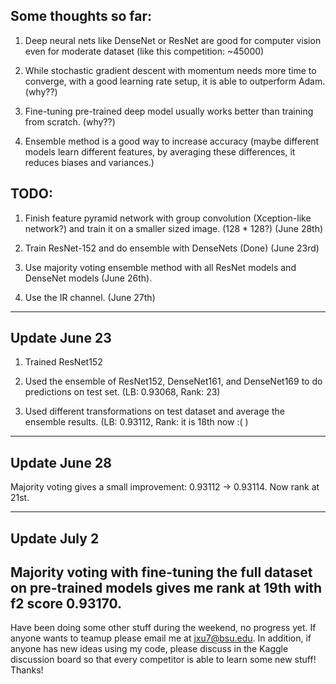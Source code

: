 ## Some thoughts so far:

1. Deep neural nets like DenseNet or ResNet are good for computer 
vision even for moderate dataset (like this competition: ~45000)

2. While stochastic gradient descent with momentum needs more time to 
converge, with a good learning rate setup, it is able to outperform Adam. (why??)

3. Fine-tuning pre-trained deep model usually works better than training from scratch. (why??)

4. Ensemble method is a good way to increase accuracy 
(maybe different models learn different features, by averaging these differences, it reduces biases and variances.)


## TODO:

1. Finish feature pyramid network with group convolution 
(Xception-like network?) and train it on a smaller sized image. 
(128 * 128?) (June 28th)

2. Train ResNet-152 and do ensemble with DenseNets (Done) (June 23rd)

3. Use majority voting ensemble method with all ResNet models and DenseNet models (June 26th).

4. Use the IR channel. (June 27th)

--------------------------------------
## Update June 23

1. Trained ResNet152

2. Used the ensemble of ResNet152, DenseNet161, and DenseNet169 to do predictions on test set. (LB: 0.93068, Rank: 23)

3. Used different transformations on test dataset and average the ensemble results. (LB: 0.93112, Rank: it is 18th now :(  )

---------------------------------------

## Update June 28

Majority voting gives a small improvement: 0.93112 -> 0.93114. Now rank at 21st.

----------------------------------------


## Update July 2

Majority voting with fine-tuning the full dataset on pre-trained models gives me rank at 19th with f2 score 0.93170.
---------------------------

Have been doing some other stuff during the weekend, no progress yet. If anyone wants to teamup please email me at jxu7@bsu.edu. In addition, if anyone has new ideas using my code, please discuss in the Kaggle discussion board so that every competitor is able to learn some new stuff! Thanks!
